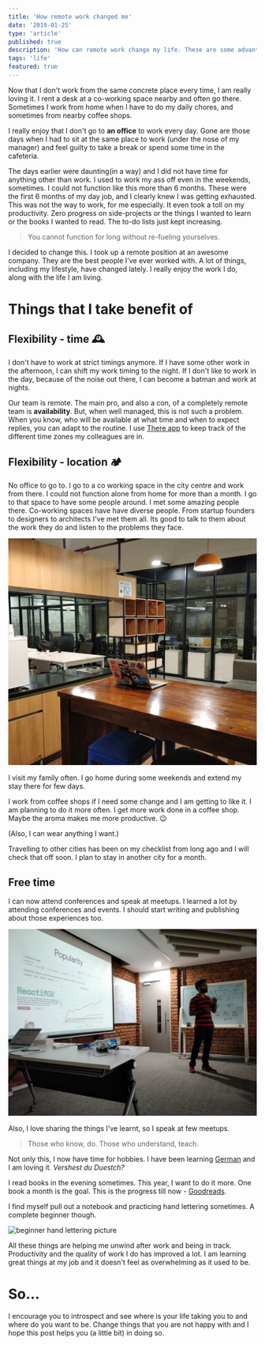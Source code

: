 ```yaml
---
title: 'How remote work changed me'
date: '2019-01-25'
type: 'article'
published: true
description: 'How can remote work change my life. These are some advantages I take from remote work and now I am happy in life.'
tags: 'life'
featured: true
---
```


Now that I don't work from the same concrete place every time, I am really loving it. I rent a desk at a co-working space nearby and often go there. Sometimes I work from home when I have to do my daily chores, and sometimes from nearby coffee shops.

I really enjoy that I don't go to **an office** to work every day. Gone are those days when I had to sit at the same place to work (under the nose of my manager) and feel guilty to take a break or spend some time in the cafeteria.

The days earlier were daunting(in a way) and I did not have time for anything other than work. I used to work my ass off even in the weekends, sometimes. I could not function like this more than 6 months. These were the first 6 months of my day job, and I clearly knew I was getting exhausted. This was not the way to work, for me especially. It even took a toll on my productivity. Zero progress on side-projects or the things I wanted to learn or the books I wanted to read. The to-do lists just kept increasing.

> You cannot function for long without re-fueling yourselves.

I decided to change this. I took up a remote position at an awesome company. They are the best people I've ever worked with. A lot of things, including my lifestyle, have changed lately. I really enjoy the work I do, along with the life I am living.

# Things that I take benefit of

## Flexibility - time 🕰

I don't have to work at strict timings anymore. If I have some other work in the afternoon, I can shift my work timing to the night. If I don't like to work in the day, because of the noise out there, I can become a batman and work at nights.

Our team is remote. The main pro, and also a con, of a completely remote team is **availability**. But, when well managed, this is not such a problem. When you know, who will be available at what time and when to expect replies, you can adapt to the routine. I use [There app](https://there.pm) to keep track of the different time zones my colleagues are in.

## Flexibility - location 🏕

No office to go to. I go to a co working space in the city centre and work from there. I could not function alone from home for more than a month. I go to that space to have some people around. I met some amazing people there. Co-working spaces have have diverse people. From startup founders to designers to architects I've met them all. Its good to talk to them about the work they do and listen to the problems they face.

![an image of co working space](IMG_20190124_214712-01-67f0248f-0376-4153-a6dc-781dfec3be43.jpeg)

I visit my family often. I go home during some weekends and extend my stay there for few days.

I work from coffee shops if I need some change and I am getting to like it. I am planning to do it more often. I get more work done in a coffee shop. Maybe the aroma makes me more productive. 😉

(Also, I can wear anything I want.)

Travelling to other cities has been on my checklist from long ago and I will check that off soon. I plan to stay in another city for a month.

## Free time

I can now attend conferences and speak at meetups. I learned a lot by attending conferences and events. I should start writing and publishing about those experiences too.

![aravind balla talk seminar about react](IMG-20180401-WA0013-c58717b1-057d-40eb-81b5-fd90cdd6176f.jpg)

Also, I love sharing the things I've learnt, so I speak at few meetups.

> Those who know, do. Those who understand, teach.

Not only this, I now have time for hobbies. I have been learning [German](https://www.duolingo.com/aravindballa) and I am loving it. _Vershest du Duestch?_

I read books in the evening sometimes. This year, I want to do it more. One book a month is the goal. This is the progress till now - [Goodreads](https://www.goodreads.com/user/show/35045477-aravind-balla).

I find myself pull out a notebook and practicing hand lettering sometimes. A complete beginner though.

![beginner hand lettering picture](IMG_20190124_215334-01-19909344-0e36-45d8-a8ef-fe1b77b3526b.jpeg)

All these things are helping me unwind after work and being in track. Productivity and the quality of work I do has improved a lot. I am learning great things at my job and it doesn't feel as overwhelming as it used to be.

# So...

I encourage you to introspect and see where is your life taking you to and where do you want to be. Change things that you are not happy with and I hope this post helps you (a little bit) in doing so.
